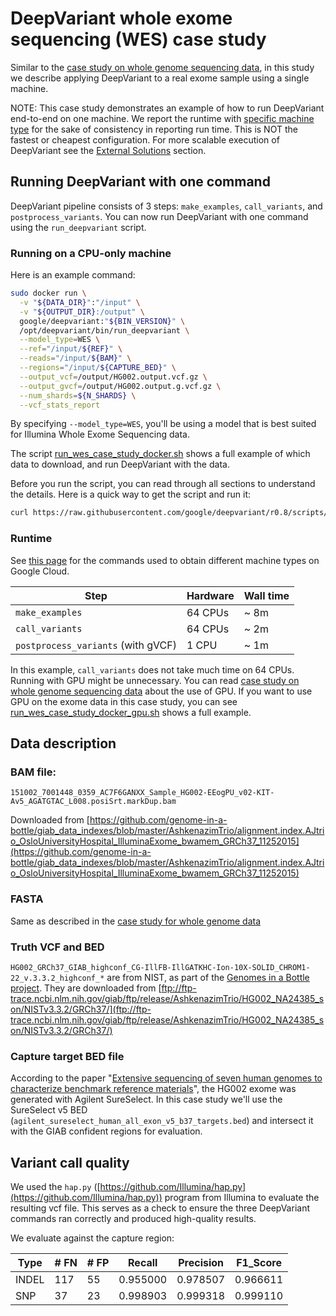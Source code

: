 # DeepVariant whole exome sequencing (WES) case study

Similar to the [case study on whole genome sequencing data], in this
study we describe applying DeepVariant to a real exome sample using a single
machine.

NOTE: This case study demonstrates an example of how to run DeepVariant
end-to-end on one machine. We report the runtime with [specific machine type]
for the sake of consistency in reporting run time. This is NOT the fastest or
cheapest configuration. For more scalable execution of DeepVariant see the
[External Solutions] section.

## Running DeepVariant with one command

DeepVariant pipeline consists of 3 steps: `make_examples`, `call_variants`, and
`postprocess_variants`. You can now run DeepVariant with one command using the
`run_deepvariant` script.

### Running on a CPU-only machine

Here is an example command:

```bash
sudo docker run \
  -v "${DATA_DIR}":"/input" \
  -v "${OUTPUT_DIR}:/output" \
  google/deepvariant:"${BIN_VERSION}" \
  /opt/deepvariant/bin/run_deepvariant \
  --model_type=WES \
  --ref="/input/${REF}" \
  --reads="/input/${BAM}" \
  --regions="/input/${CAPTURE_BED}" \
  --output_vcf=/output/HG002.output.vcf.gz \
  --output_gvcf=/output/HG002.output.g.vcf.gz \
  --num_shards=${N_SHARDS} \
  --vcf_stats_report
```

By specifying `--model_type=WES`, you'll be using a model that is best suited
for Illumina Whole Exome Sequencing data.

The script [run_wes_case_study_docker.sh] shows a full example of which data to
download, and run DeepVariant with the data.

Before you run the script, you can read through all sections to understand the
details. Here is a quick way to get the script and run it:

```bash
curl https://raw.githubusercontent.com/google/deepvariant/r0.8/scripts/run_wes_case_study_docker.sh | bash
```

### Runtime

See
[this page](deepvariant-details.md#commands-for-requesting-machines-used-in-case-studies)
for the commands used to obtain different machine types on Google Cloud.

Step                               | Hardware            | Wall time
---------------------------------- | ------------------- | ---------
`make_examples`                    | 64 CPUs             | ~  8m
`call_variants`                    | 64 CPUs             | ~  2m
`postprocess_variants` (with gVCF) | 1 CPU               | ~  1m

In this example, `call_variants` does not take much time on 64 CPUs. Running
with GPU might be unnecessary. You can read
[case study on whole genome sequencing data] about the use of GPU. If you want
to use GPU on the exome data in this case study, you can see
[run_wes_case_study_docker_gpu.sh] shows a full example.

## Data description

### BAM file:

`151002_7001448_0359_AC7F6GANXX_Sample_HG002-EEogPU_v02-KIT-Av5_AGATGTAC_L008.posiSrt.markDup.bam`

Downloaded from
[https://github.com/genome-in-a-bottle/giab_data_indexes/blob/master/AshkenazimTrio/alignment.index.AJtrio_OsloUniversityHospital_IlluminaExome_bwamem_GRCh37_11252015](https://github.com/genome-in-a-bottle/giab_data_indexes/blob/master/AshkenazimTrio/alignment.index.AJtrio_OsloUniversityHospital_IlluminaExome_bwamem_GRCh37_11252015)

### FASTA

Same as described in the
[case study for whole genome data](deepvariant-case-study.md#test_data)

### Truth VCF and BED

`HG002_GRCh37_GIAB_highconf_CG-IllFB-IllGATKHC-Ion-10X-SOLID_CHROM1-22_v.3.3.2_highconf_*`
are from NIST, as part of the
[Genomes in a Bottle project](http://jimb.stanford.edu/giab/). They are
downloaded from
[ftp://ftp-trace.ncbi.nlm.nih.gov/giab/ftp/release/AshkenazimTrio/HG002_NA24385_son/NISTv3.3.2/GRCh37/](ftp://ftp-trace.ncbi.nlm.nih.gov/giab/ftp/release/AshkenazimTrio/HG002_NA24385_son/NISTv3.3.2/GRCh37/)

### Capture target BED file

According to the paper "[Extensive sequencing of seven human genomes to
characterize benchmark reference
materials](https://www.nature.com/articles/sdata201625)", the HG002 exome was
generated with Agilent SureSelect. In this case study we'll use the SureSelect
v5 BED (`agilent_sureselect_human_all_exon_v5_b37_targets.bed`) and intersect it
with the GIAB confident regions for evaluation.

## Variant call quality

We used the `hap.py`
([https://github.com/Illumina/hap.py](https://github.com/Illumina/hap.py))
program from Illumina to evaluate the resulting vcf file. This serves as a check
to ensure the three DeepVariant commands ran correctly and produced high-quality
results.

We evaluate against the capture region:

Type  | # FN | # FP | Recall   | Precision | F1\_Score
----- | ---- | ---- | -------- | --------- | ---------
INDEL | 117  | 55   | 0.955000 | 0.978507  | 0.966611
SNP   | 37   | 23   | 0.998903 | 0.999318  | 0.999110

[specific machine type]: deepvariant-details.md#commands-for-requesting-machines-used-in-case-studies
[install_nvidia_docker.sh]: ../scripts/install_nvidia_docker.sh
[run_wes_case_study_docker.sh]: ../scripts/run_wes_case_study_docker.sh
[run_wes_case_study_docker_gpu.sh]: ../scripts/run_wes_case_study_docker_gpu.sh
[External Solutions]: https://github.com/google/deepvariant#external-solutions
[case study on whole genome sequencing data]: deepvariant-case-study.md
